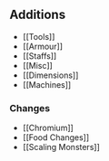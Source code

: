 ## Additions
- [[Tools]]
- [[Armour]]
- [[Staffs]]
- [[Misc]] 
- [[Dimensions]]
- [[Machines]]

### Changes
- [[Chromium]]
- [[Food Changes]]
- [[Scaling Monsters]]
